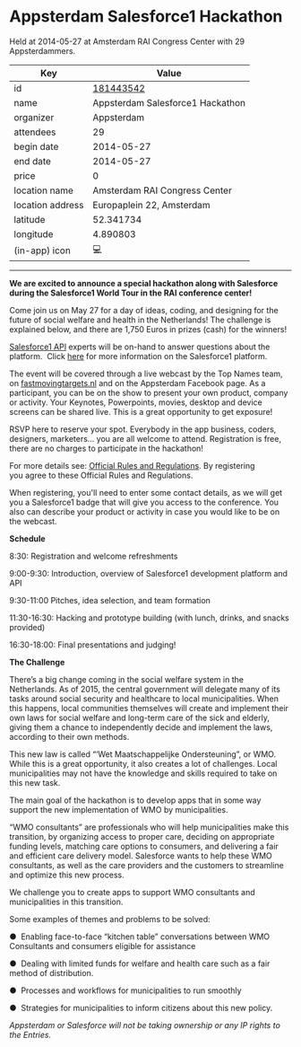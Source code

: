 # Appsterdam Salesforce1 Hackathon
Held at 2014-05-27 at Amsterdam RAI Congress Center with 29 Appsterdammers.
        
|Key|Value
|---|---|
|id|[181443542](https://www.meetup.com/appsterdam/events/181443542/)|
|name|Appsterdam Salesforce1 Hackathon|
|organizer|Appsterdam|
|attendees|29|
|begin date|2014-05-27|
|end date|2014-05-27|
|price|0|
|location name|Amsterdam RAI Congress Center|
|location address|Europaplein 22, Amsterdam|
|latitude|52.341734|
|longitude|4.890803|
|(in-app) icon|💻|

---

**We are excited to announce a special hackathon along with Salesforce during the Salesforce1 World Tour in the RAI conference center!**

Come join us on May 27 for a day of ideas, coding, and designing for the future of social welfare and health in the Netherlands! The challenge is explained below, and there are 1,750 Euros in prizes (cash) for the winners!

[Salesforce1 API](https://developer.salesforce.com/docs/atlas.en-us.salesforce1api.meta/salesforce1api/apis_overview.htm) experts will be on-hand to answer questions about the platform.  Click [here](https://developer.salesforce.com/docs/atlas.en-us.salesforce1api.meta/salesforce1api/apis_overview.htm) for more information on the Salesforce1 platform.

The event will be covered through a live webcast by the Top Names team, on [fastmovingtargets.nl](http://fastmovingtargets.nl) and on the Appsterdam Facebook page. As a participant, you can be on the show to present your own product, company or activity. Your Keynotes, Powerpoints, movies, desktop and device screens can be shared live. This is a great opportunity to get exposure!

RSVP here to reserve your spot. Everybody in the app business, coders, designers, marketers… you are all welcome to attend. Registration is free, there are no charges to participate in the hackathon!

For more details see: [Official Rules and Regulations](http://www.meetup.com/Appsterdam/pages/27-5-14_Hackathon_Official_Rules_and_Regulations/). By registering you agree to these Official Rules and Regulations.  

When registering, you'll need to enter some contact details, as we will get you a Salesforce1 badge that will give you access to the conference. You also can describe your product or activity in case you would like to be on the webcast.

**Schedule**

8:30: Registration and welcome refreshments

9:00-9:30: Introduction, overview of Salesforce1 development platform and API

9:30-11:00 Pitches, idea selection, and team formation

11:30-16:30: Hacking and prototype building (with lunch, drinks, and snacks provided)

16:30-18:00: Final presentations and judging!

**The Challenge**

There’s a big change coming in the social welfare system in the Netherlands. As of 2015, the central government will delegate many of its tasks around social security and healthcare to local municipalities. When this happens, local communities themselves will create and implement their own laws for social welfare and long-term care of the sick and elderly, giving them a chance to independently decide and implement the laws, according to their own methods. 

This new law is called “‘Wet Maatschappelijke Ondersteuning”, or WMO. While this is a great opportunity, it also creates a lot of challenges. Local municipalities may not have the knowledge and skills required to take on this new task.

The main goal of the hackathon is to develop apps that in some way support the new implementation of WMO by municipalities.

“WMO consultants” are professionals who will help municipalities make this transition, by organizing access to proper care, deciding on appropriate funding levels, matching care options to consumers, and delivering a fair and efficient care delivery model. Salesforce wants to help these WMO consultants, as well as the care providers and the customers to streamline and optimize this new process.

We challenge you to create apps to support WMO consultants and municipalities in this transition.

Some examples of themes and problems to be solved:

●  Enabling face-to-face “kitchen table” conversations between WMO Consultants and consumers eligible for assistance

●  Dealing with limited funds for welfare and health care such as a fair method of distribution.

●  Processes and workflows for municipalities to run smoothly

●  Strategies for municipalities to inform citizens about this new policy.

*Appsterdam or Salesforce will not be taking ownership or any IP rights to the Entries.*


